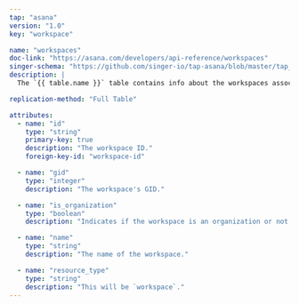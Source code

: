 ```yaml
---
tap: "asana"
version: "1.0"
key: "workspace"

name: "workspaces"
doc-link: "https://asana.com/developers/api-reference/workspaces"
singer-schema: "https://github.com/singer-io/tap-asana/blob/master/tap_asana/schemas/workspaces.json"
description: |
  The `{{ table.name }}` table contains info about the workspaces associated with your {{ integration.display_name }} account.

replication-method: "Full Table"

attributes:
  - name: "id"
    type: "string"
    primary-key: true
    description: "The workspace ID."
    foreign-key-id: "workspace-id"

  - name: "gid"
    type: "integer"
    description: "The workspace's GID."

  - name: "is_organization"
    type: "boolean"
    description: "Indicates if the workspace is an organization or not."

  - name: "name"
    type: "string"
    description: "The name of the workspace."

  - name: "resource_type"
    type: "string"
    description: "This will be `workspace`."
---
```


